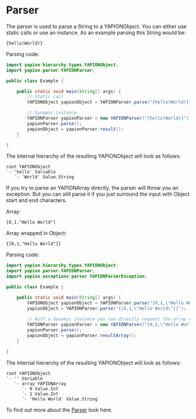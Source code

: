 # Parser

The parser is used to parse a String to a YAPIONObject. You can either use static calls or use an instance.
As an example parsing this String would be:
```
{hello(World)}
```

Parsing code:
```java
import yapion.hierarchy.types.YAPIONObject;
import yapion.parser.YAPIONParser;

public class Example {

    public static void main(String[] args) {
        // Static call
        YAPIONObject yapionObject = YAPIONParser.parse("{hello(World)}");

        // Dynamic instance
        YAPIONParser yapionParser = new YAPIONParser("{hello(World)}");
        yapionParser.parse();
        yapionObject = yapionParser.result();
    }

}
```

The internal hierarchy of the resulting YAPIONObject will look as follows:
```
root YAPIONObject
`- 'hello' Variable
   `- 'World' Value.String
```

If you try to parse an YAPIONArray directly, the parser will throw you an exception. But you can still parse it if you just surround the input with Object start and end characters.

Array:
```
[0,1,"Hello World"]
```

Array wrapped in Object:
```
{[0,1,"Hello World"]}
```

Parsing code:
```java
import yapion.hierarchy.types.YAPIONObject;
import yapion.parser.YAPIONParser;
import yapion.exceptions.parser.YAPIONParserException;

public class Example {

    public static void main(String[] args) {
        YAPIONObject yapionObject = YAPIONParser.parse("[0,1,\"Hello World\"]"); // This will return an implicit YAPIONObject surrounding the array
        yapionObject = YAPIONParser.parse("{[0,1,\"Hello World\"]}");
        
        // With a dynamic instance you can directly request the array via the `.resultArray()` method. The same is true for YAPIONMaps.
        YAPIONParser yapionParser = new YAPIONParser("[0,1,\"Hello World\"]");
        yapionParser.parse();
        yapionObject = yapionParser.resultArray();
    }

}
```

The internal hierarchy of the resulting YAPIONObject will look as follows:
```
root YAPIONObject
`- '' Variable
   `- array YAPIONArray
      `- 0 Value.Int
      `- 1 Value.Int
      `- 'Hello World' Value.String
```

To find out more about the [Parser](https://github.com/yoyosource/YAPION/tree/master/src/main/java/yapion/hierarchy) look here.
